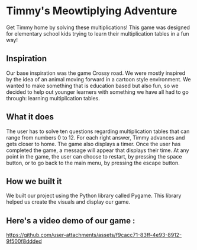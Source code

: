# Timmy's Meowtiplying Adventure
Get Timmy home by solving these multiplications! This game was designed for elementary school kids trying to learn their multiplication tables in a fun way!

## Inspiration
Our base inspiration was the game Crossy road. We were mostly inspired by the idea of an animal moving forward in a cartoon style environment. We wanted to make something that is education based but also fun, so we decided to help out younger learners with something we have all had to go through: learning multiplication tables.

## What it does
The user has to solve ten questions regarding multiplication tables that can range from numbers 0 to 12. For each right answer, Timmy advances and gets closer to home. The game also displays a timer. Once the user has completed the game, a message will appear that displays their time. At any point in the game, the user can choose to restart, by pressing the space button, or to go back to the main menu, by pressing the escape button.

## How we built it
We built our project using the Python library called Pygame. This library helped us create the visuals and display our game.

## Here's a video demo of our game :

https://github.com/user-attachments/assets/f9cacc71-83ff-4e93-8912-9f500f8ddded

